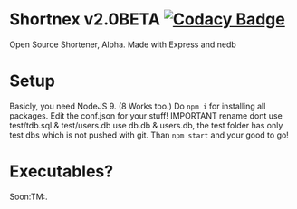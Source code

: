 # Shortnex v2.0BETA [![Codacy Badge](https://api.codacy.com/project/badge/Grade/4597ac8f2ec441bc8e7e526408fcf70a)](https://www.codacy.com/app/lordjbs/Shortnex?utm_source=github.com&amp;utm_medium=referral&amp;utm_content=lordjbs/Shortnex&amp;utm_campaign=Badge_Grade)
Open Source Shortener, Alpha.
Made with Express and nedb

# Setup
Basicly, you need NodeJS 9. (8 Works too.)
Do `npm i` for installing all packages.
Edit the conf.json for your stuff! IMPORTANT rename dont use test/tdb.sql & test/users.db use db.db & users.db, the test folder has only test dbs which is not pushed with git.
Than `npm start` and your good to go!

# Executables?

Soon:TM:.
